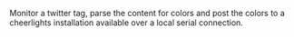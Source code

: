 
Monitor a twitter tag, parse the content for colors and post
the colors to a cheerlights installation available over a local
serial connection.

